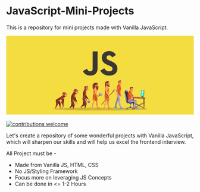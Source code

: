 # JavaScript-Mini-Projects

This is a repository for mini projects made with Vanilla JavaScript.

![Javascript Projects Image](./javascript-projects.jpg)

[![contributions welcome](https://img.shields.io/badge/contributions-welcome-brightgreen.svg?style=flat)](./CONTRIBUTING.md)

Let's create a repository of some wonderful projects with Vanilla JavaScript, which will sharpen our skills and will help us excel the frontend interview.

All Project must be - 
- Made from Vanilla JS, HTML, CSS
- No JS/Styling Framework
- Focus more on leveraging JS Concepts
- Can be done in <= 1-2 Hours
